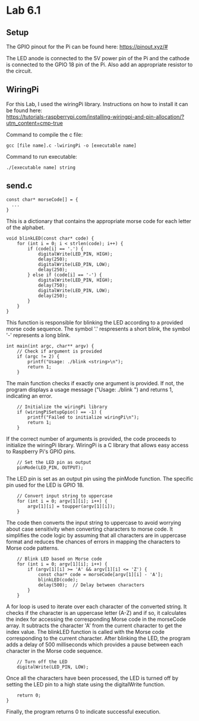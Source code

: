 # Lab 6.1

## Setup

The GPIO pinout for the Pi can be found here: https://pinout.xyz/#

The LED anode is connected to the 5V power pin of the Pi and the cathode is connected to the GPIO 18 pin of the Pi. Also add an appropriate resistor to the circuit.

## WiringPi

For this Lab, I used the wiringPi library. Instructions on how to install it can be found here: <br>
https://tutorials-raspberrypi.com/installing-wiringpi-and-pin-allocation/?utm_content=cmp-true

Command to compile the c file:
```
gcc [file name].c -lwiringPi -o [executable name]
```

Command to run executable:
```
./[executable name] string
```

## send.c

```
const char* morseCode[] = {
  ...
}
```
This is a dictionary that contains the appropriate morse code for each letter of the alphabet.

```
void blinkLED(const char* code) {
    for (int i = 0; i < strlen(code); i++) {
        if (code[i] == '.') {
            digitalWrite(LED_PIN, HIGH);
            delay(250);
            digitalWrite(LED_PIN, LOW);
            delay(250);
        } else if (code[i] == '-') {
            digitalWrite(LED_PIN, HIGH);
            delay(750);
            digitalWrite(LED_PIN, LOW);
            delay(250);
        }
    }
}
```
This function is responsible for blinking the LED according to a provided morse code sequence. The symbol '.' respresents a short blink, the symbol '-' represents a long blink.

```
int main(int argc, char** argv) {
    // Check if argument is provided
    if (argc != 2) {
        printf("Usage: ./blink <string>\n");
        return 1;
    }
```
The main function checks if exactly one argument is provided. If not, the program displays a usage message ("Usage: ./blink <string>") and returns 1, indicating an error.
```
    // Initialize the wiringPi library
    if (wiringPiSetupGpio() == -1) {
        printf("Failed to initialize wiringPi\n");
        return 1;
    }
```
If the correct number of arguments is provided, the code proceeds to initialize the wiringPi library. WiringPi is a C library that allows easy access to Raspberry Pi's GPIO pins.
```
    // Set the LED pin as output
    pinMode(LED_PIN, OUTPUT);
```
The LED pin is set as an output pin using the pinMode function. The specific pin used for the LED is GPIO 18.
```
    // Convert input string to uppercase
    for (int i = 0; argv[1][i]; i++) {
        argv[1][i] = toupper(argv[1][i]);
    }
```
The code then converts the input string to uppercase to avoid worrying about case sensitivity when converting characters to morse code. It simplifies the code logic by assuming that all characters are in uppercase format and reduces the chances of errors in mapping the characters to Morse code patterns.
```
    // Blink LED based on Morse code
    for (int i = 0; argv[1][i]; i++) {
        if (argv[1][i] >= 'A' && argv[1][i] <= 'Z') {
            const char* code = morseCode[argv[1][i] - 'A'];
            blinkLED(code);
            delay(500);  // Delay between characters
        }
    }
```
A for loop is used to iterate over each character of the converted string. It checks if the character is an uppercase letter (A-Z) and if so, it calculates the index for accessing the corresponding Morse code in the morseCode array. It subtracts the character 'A' from the current character to get the index value. The blinkLED function is called with the Morse code corresponding to the current character. After blinking the LED, the program adds a delay of 500 milliseconds which provides a pause between each character in the Morse code sequence.
```
    // Turn off the LED
    digitalWrite(LED_PIN, LOW);
```
Once all the characters have been processed, the LED is turned off by setting the LED pin to a high state using the digitalWrite function.
```
    return 0;
}
```
Finally, the program returns 0 to indicate successful execution.
